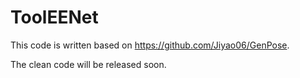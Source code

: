 # ToolEENet

This code is written based on https://github.com/Jiyao06/GenPose.


The clean code will be released soon.
